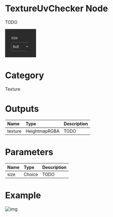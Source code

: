 
TextureUvChecker Node
=====================


TODO



![img](../../images/nodes/TextureUvChecker_settings.png)


# Category


Texture
# Outputs

|Name|Type|Description|
| :--- | :--- | :--- |
|texture|HeightmapRGBA|TODO|

# Parameters

|Name|Type|Description|
| :--- | :--- | :--- |
|size|Choice|TODO|

# Example


![img](../../images/nodes/TextureUvChecker.png)

